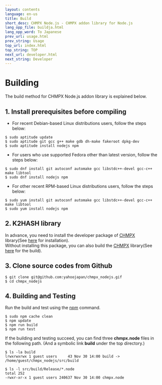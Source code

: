 ```yaml
---
layout: contents
language: en-us
title: Build
short_desc: CHMPX Node.js - CHMPX addon library for Node.js
lang_opp_file: buildja.html
lang_opp_word: To Japanese
prev_url: usage.html
prev_string: Usage
top_url: index.html
top_string: TOP
next_url: developer.html
next_string: Developer
---
```


# Building
The build method for CHMPX Node.js addon library is explained below.

## 1. Install prerequisites before compiling
- For recent Debian-based Linux distributions users, follow the steps below:
```
$ sudo aptitude update
$ sudo aptitude git gcc g++ make gdb dh-make fakeroot dpkg-dev
$ sudo aptitude install nodejs npm
```
- For users who use supported Fedora other than latest version, follow the steps below:
```
$ sudo dnf install git autoconf automake gcc libstdc++-devel gcc-c++ make libtool
$ sudo dnf install nodejs npm
```
- For other recent RPM-based Linux distributions users, follow the steps below:
```
$ sudo yum install git autoconf automake gcc libstdc++-devel gcc-c++ make libtool
$ sudo yum install nodejs npm
```

## 2. K2HASH library
In advance, you need to install the developer package of [CHMPX](https://chmpx.antpick.ax/) library(See [here](https://chmpx.antpick.ax/usage.html) for installation).  
Without installing this package, you can also build the [CHMPX](https://chmpx.antpick.ax/) library(See [here](https://chmpx.antpick.ax/build.html) for the build).

## 3. Clone source codes from Github
```
$ git clone git@github.com:yahoojapan/chmpx_nodejs.gif
$ cd chmpx_nodejs
```

## 4. Building and Testing
Run the build and test using the [npm](https://www.npmjs.com/get-npm) command.
```
$ sudo npm cache clean
$ npm update
$ npm run build
$ npm run test
```
If the building and testing succeed, you can find three **chmpx.node** files in the following path. (And a symbolic link **build** under the top directory.)
```
$ ls -la build
lrwxrwxrwx 1 guest users     43 Nov 30 14:00 build -> /home/guest/chmpx_nodejs/src/build

$ ls -l src/build/Release/*.node
total 252
-rwxr-xr-x 1 guest users 240637 Nov 30 14:00 chmpx.node
```
